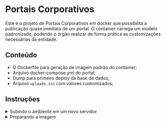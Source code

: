 # Portais Corporativos

Este é o projeto de Portais Corporativos em docker que possibilita a publicação quase imediata de um portal. O container carrega um modelo padronizado, podendo o órgão realizar de forma prática as customizações necessárias da entidade.

## Conteúdo

+ O Dockerfile para geração de imagem padrão do container;
+ Arquivo docker-compose.yml do portal;
+ Dump para primeiro deploy da base de dados;
+ Arquivo `uploads.ini` com valores customizados;

## Instruções

<details>
 <summary>Subindo o ambiente em um novo servidor</summary>

Caso necessário instalar um novo servidor, clonar o projeto no host destino:

```
git clone https://git.ac.gov.br/governoAcre/sead/portais_corporativos.git /opt/portais_corporativos

```
Copiar a imagem e importar a imagem do portal:

```
scp root@10.1.5.126:/opt/portais_1.2.tar /opt/
docker load --input /opt/portais_1.2.tar
Docker tag portais:1.2

```

Copie o dump do banco de dados para a pasta `/opt/build/dump`

```
cp /opt/portais_corporativos/dump/wordpress.sql /opt/build/dump

```
Altere os parametros do arquivo `.env` de forma adequada ao seu ambiente e suba o portal:

```
cd /opt/portais_corporativos
docker-compose up -d

```

</details>

<details>
 <summary>Preparando a imagem</summary>

A partir de um novo modelo definido, copiar pasta `wordpress_files` para o diretório onde será gerada a nova imagem:

```
cp -Rf /srv/modelo.ac.gov.br/wordpress_files/ /opt/build/wordpress/

```
Gerar a nova imagem:

```
docker build -t sead/portais:1.x /opt/build/wordpress/

```

Faça um dump do banco de dados e copie para a pasta do dump definida:

```
docker exec NOMEDOCONTAINER sh -c 'mysqldump -uroot -pSENHA wordpress > /opt/wordpress.sql'
docker cp NOMEDOCONTAINER:/opt/wordpress.sql /opt/build/dump/

```


</details>